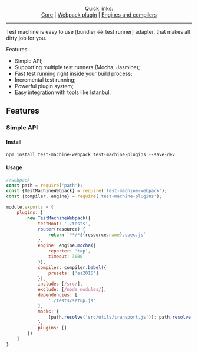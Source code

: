 <div style="text-align: center">
<img/>
<br/>
<br/>
Quick links:
<br/>
<a href="https://github.com/johnthecat/test-machine/tree/master/packages/test-machine-core">Core</a>
|
<a href="https://github.com/johnthecat/test-machine/tree/master/packages/test-machine-webpack">Webpack plugin</a>
|
<a href="https://github.com/johnthecat/test-machine/tree/master/packages/test-machine-plugins">Engines and compilers</a>
<hr/>
</div>

Test machine is easy to use [bundler ↔ test runner] adapter, that makes all dirty job for you.

Features:
* Simple API;
* Supporting multiple test runners (Mocha, Jasmine);
* Fast test running right inside your build process;
* Incremental test running;
* Powerful plugin system;
* Easy integration with tools like Istanbul.

## Features

### Simple API

#### Install

`npm install test-machine-webpack test-machine-plugins --save-dev`

#### Usage

```javascript
//webpack
const path = require('path');
const {TestMachineWebpack} = require('test-machine-webpack');
const {compiler, engine} = require('test-machine-plugins');

module.exports = {
    plugins: [
        new TestMachineWebpack({
            testRoot: './tests',
            router(resource) {
                return `**/*${resource.name}.spec.js`
            },
            engine: engine.mocha({
                reporter: 'tap',
                timeout: 3000
            }),
            compiler: compiler.babel({
                presets: ['es2015']
            }),
            include: [/src/],
            exclude: [/node_modules/],
            dependencies: [
                './tests/setup.js'
            ],
            mocks: {
                [path.resolve('src/utils/transport.js')]: path.resolve('tests/mocks/transport.js')
            },
            plugins: []
        })
    ]
}
```
